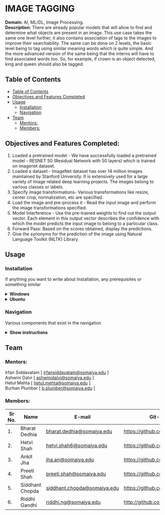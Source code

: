 <h1>IMAGE TAGGING</h1>
<b>Domain:</b> AI, ML/DL, Image Processing.<br>
<b>Description:</b>
There are already popular models that will allow to find and determine what objects are present in an image. This use case takes the same one level further, it also contains association of tags to the images to improve their searchability. The same can be done on 2 levels, the basic level being to tag using similar meaning words which is quite simple. And the more advanced version of the same being that the interns will have to find associated words too. So, for example, if crown is an object detected, king and queen should also be tagged.


## Table of Contents
- [Table of Contents](#table-of-contents)
- [Objectives and Features Completed](#Objectives-and-Features-Completed)
- [Usage](#usage)
  - [Installation](#installation)
  - [Navigation](#navigation)
- [Team](#team)
  - [Mentors:](#mentors)
  - [Members:](#members)



## Objectives and Features Completed:

1.	Loaded a pretrained model - We have successfully loaded a pretrained model - RESNET 50 (Residual Network with 50 layers) which is trained on imagenet dataset.
2.	Loaded a dataset - ImageNet dataset has over 14 million images maintained by Stanford University. It is extensively used for a large variety of Image related deep learning projects. The images belong to various classes or labels.
3.	Specify image transformations- Various transformations like resize, center crop, normalization, etc are specified.
4.	Load the image and pre-process it - Read the input image and perform the image transformations specified.
5.	Model Interference - Use the pre-trained weights to find out the output vector. Each element in this output vector describes the confidence with which the model predicts the input image to belong to a particular class.
6.	Forward Pass: Based on the scores obtained, display the predictions.
7.	Give the synonyms for the prediction of the image using Natural Language Toolkit (NLTK) Library.

## Usage

### Installation 
If anything you want to write about Installation, any prerequisites or something similar

<details>
    <summary><b>Windows</b></summary>

   1. Clone the repository
   2. Continue steps
</details>

<details>
    <summary><b>Ubuntu</b></summary>

   1. Clone the repository
   2. Continue steps
</details>

### Navigation

Various components that exist in the navigation

<details>
    <summary><b>Show instructions</b></summary>

   1. Make Admin account
   2. Login?
</details>


## Team

### Mentors:
Irfan Siddavatam [ irfansiddavatam@somaiya.edu ]<br>
Ashwini Dalvi [ ashwinidalvi@somaiya.edu ]<br>
Hetul Mehta [ hetul.mehta@somaiya.edu ]<br>
Burhan Plumber [ b.plumber@somaiya.edu ]

### Members:
| Sr No. | Name            | E-mail                      | Git-Profile                     |
| ------ | --------------- | --------------------------- | ------------------------------- |
| 1.     | Bharat Dedhia   | bharat.dedhia@somaiya.edu   | https://github.com/BharatDedhia |
| 2.     | Hetvi Shah      | hetvi.shah6@somaiya.edu     | https://github.com/Hetvishah24  |
| 3.     | Ankit Jha       | jha.an@somaiya.edu          | https://github.com/AnkitJha06   |
| 4.     | Preeti Shah     | preeti.shah@somaiya.edu     | https://github.com/PreetiShah09 |
| 5.     | Siddhant Chopda | siddhant.chopda@somaiya.edu | https://github.com/siddhant7890 |
| 6.     | Riddhi Gandhi   | riddhi.ng@somaiya.edu       | http://github.com/Riddhi-Gandhi |
